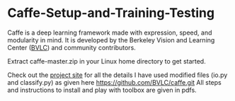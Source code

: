 # Caffe-Setup-and-Training-Testing
Caffe is a deep learning framework made with expression, speed, and modularity in mind.
It is developed by the Berkeley Vision and Learning Center ([BVLC](http://bvlc.eecs.berkeley.edu)) and community contributors.

Extract caffe-master.zip in your Linux home directory to get started.

Check out the [project site](http://caffe.berkeleyvision.org) for all the details
I have used modified files (io.py and classify.py) as given here https://github.com/BVLC/caffe.git
All steps and instructions to install and play with toolbox are given in pdfs.
